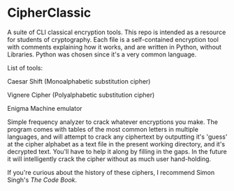 # CipherClassic
A suite of CLI classical encryption tools. This repo is intended as a resource for students of cryptography. Each file is a self-contained encryption tool with comments explaining how it works, and are written in Python, without Libraries. Python was chosen since it's a very common language.

List of tools:

Caesar Shift (Monoalphabetic substitution cipher)

Vignere Cipher (Polyalphabetic substitution cipher)

Enigma Machine emulator

Simple frequency analyzer to crack whatever encryptions you make. The program comes with tables of the most common letters in multiple languages, and will attempt to crack any ciphertext by outputting it's 'guess' at the cipher alphabet as a text file in the present working directory, and it's decrypted text. You'll have to help it along by filling in the gaps. In the future it will intelligently crack the cipher without as much user hand-holding.

If you're curious about the history of these ciphers, I recommend Simon Singh's *The Code Book*.
